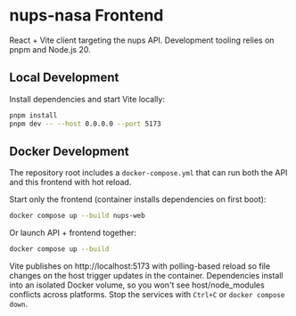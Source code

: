 # nups-nasa Frontend

React + Vite client targeting the nups API. Development tooling relies on pnpm and Node.js 20.

## Local Development

Install dependencies and start Vite locally:
```bash
pnpm install
pnpm dev -- --host 0.0.0.0 --port 5173
```

## Docker Development

The repository root includes a `docker-compose.yml` that can run both the API and this frontend with hot reload.

Start only the frontend (container installs dependencies on first boot):
```bash
docker compose up --build nups-web
```

Or launch API + frontend together:
```bash
docker compose up --build
```

Vite publishes on http://localhost:5173 with polling-based reload so file changes on the host trigger updates in the container. Dependencies install into an isolated Docker volume, so you won't see host/node_modules conflicts across platforms. Stop the services with `Ctrl+C` or `docker compose down`.
